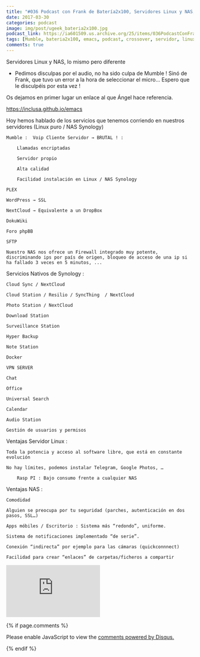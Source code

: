 ```yaml
---
title: "#036 Podcast con Frank de Batería2x100, Servidores Linux y NAS, lo mismo pero  diferente"
date: 2017-03-30
categories: podcast
image: img/post/ugeek_bateria2x100.jpg
podcast_link: https://ia601509.us.archive.org/25/items/036PodcastConFrank/%23036%20podcast%20con%20Frank.mp3
tags: [Mumble, bateria2x100, emacs, podcast, crossover, servidor, linux, synology, nas]
comments: true
---
```

Servidores Linux y NAS, lo mismo pero  diferente


* Pedimos disculpas por el audio, no ha sido culpa de Mumble ! Sinó de Frank, que tuvo un error a la hora de seleccionar el micro… Espero que le disculpéis por esta vez !



Os dejamos en primer lugar un enlace al que Ángel hace referencia.


https://inclusa.github.io/emacs



Hoy hemos hablado de los servicios que tenemos corriendo en nuestros servidores (Linux puro / NAS Synology)


    Mumble :  Voip Cliente Servidor → BRUTAL ! :

        Llamadas encriptadas

        Servidor propio

        Alta calidad

        Facilidad instalación en Linux / NAS Synology

    PLEX

    WordPress → SSL

    NextCloud → Equivalente a un DropBox

    DokuWiki

    Foro phpBB

    SFTP

    Nuestro NAS nos ofrece un Firewall integrado muy potente, discriminando ips por país de origen, bloqueo de acceso de una ip si ha fallado 3 veces en 5 minutos, ...



Servicios Nativos de Synology :


    Cloud Sync / NextCloud

    Cloud Station / Resilio / SyncThing  / NextCloud

    Photo Station / NextCloud

    Download Station

    Surveillance Station

    Hyper Backup

    Note Station

    Docker

    VPN SERVER

    Chat

    Office

    Universal Search

    Calendar

    Audio Station

    Gestión de usuarios y permisos

   


Ventajas Servidor Linux  :


    Toda la potencia y acceso al software libre, que está en constante evolución

    No hay límites, podemos instalar Telegram, Google Photos, …

        Rasp PI : Bajo consumo frente a cualquier NAS



Ventajas NAS :


    Comodidad

    Alguien se preocupa por tu seguridad (parches, autenticación en dos pasos, SSL…)

    Apps móbiles / Escritorio : Sistema más “redondo”, uniforme.

    Sistema de notificaciones implementado “de serie”.

    Conexión “indirecta” por ejemplo para las cámaras (quickconnnect)

    Facilidad para crear “enlaces” de carpetas/ficheros a compartir




<iframe src="https://archive.org/embed/036PodcastConFrank" width="50%" height="140" frameborder="0" webkitallowfullscreen="true" mozallowfullscreen="true" allowfullscreen></iframe>



{% if page.comments %}
<div id="disqus_thread"></div>
<script>

/**
*  RECOMMENDED CONFIGURATION VARIABLES: EDIT AND UNCOMMENT THE SECTION BELOW TO INSERT DYNAMIC VALUES FROM YOUR PLATFORM OR CMS.
*  LEARN WHY DEFINING THESE VARIABLES IS IMPORTANT: https://disqus.com/admin/universalcode/#configuration-variables*/
/*
var disqus_config = function () {
this.page.url = PAGE_URL;  // Replace PAGE_URL with your page's canonical URL variable
this.page.identifier = PAGE_IDENTIFIER; // Replace PAGE_IDENTIFIER with your page's unique identifier variable
};
*/
(function() { // DON'T EDIT BELOW THIS LINE
var d = document, s = d.createElement('script');
s.src = 'https://https-angelbcn-github-io-ugeek.disqus.com/embed.js';
s.setAttribute('data-timestamp', +new Date());
(d.head || d.body).appendChild(s);
})();
</script>
<noscript>Please enable JavaScript to view the <a href="https://disqus.com/?ref_noscript">comments powered by Disqus.</a></noscript>
                                
{% endif %}

<script id="dsq-count-scr" src="//https-angelbcn-github-io-ugeek.disqus.com/count.js" async></script>
